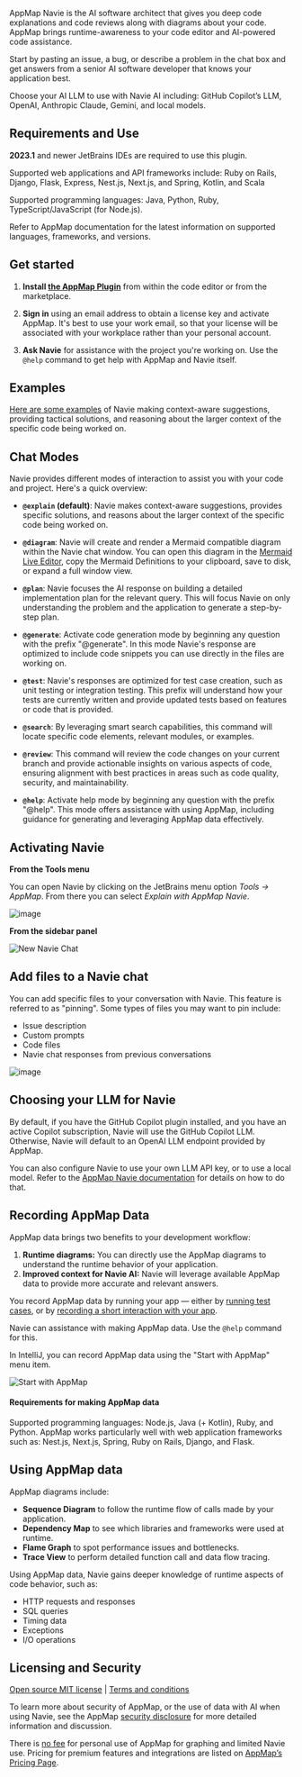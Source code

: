 AppMap Navie is the AI software architect that gives you deep code explanations and code reviews along with diagrams
about your code. AppMap brings runtime-awareness to your code editor and AI-powered code assistance.

Start by pasting an issue, a bug, or describe a problem in the chat box and get answers from a senior AI software
developer that knows your application best.

Choose your AI LLM to use with Navie AI including: GitHub Copilot’s LLM, OpenAI, Anthropic Claude, Gemini, and local
models.

## Requirements and Use

**2023.1** and newer JetBrains IDEs are required to use this plugin.  

Supported web applications and API frameworks include: Ruby on Rails, Django, Flask, Express, Nest.js, Next.js, and
Spring,
Kotlin, and Scala

Supported programming languages: Java, Python, Ruby, TypeScript/JavaScript (for Node.js).

Refer to AppMap documentation for the latest information on supported languages, frameworks, and versions.

## Get started

1. **Install [the AppMap Plugin](https://plugins.jetbrains.com/plugin/16701-appmap)** from within the code editor or
   from the marketplace.

2. **Sign in** using an email address to obtain a license key and activate AppMap. It's best to use your work email, so
   that your license will be associated with your workplace rather than your personal account.

3. **Ask Navie** for assistance with the project you're working on. Use the `@help` command to get help with AppMap and Navie itself.

## Examples

[Here are some examples](https://appmap.io/product/examples/navie) of Navie making context-aware suggestions, providing
tactical solutions, and reasoning about the larger context of the specific code being worked on.

## Chat Modes

Navie provides different modes of interaction to assist you with your code and project. Here's a quick overview:

- **`@explain` (default)**: Navie makes context-aware suggestions, provides specific solutions, and reasons about the
  larger context of the specific code being worked on.

- **`@diagram`**:  Navie will create and render a Mermaid compatible diagram within the Navie chat window. You can open
  this diagram in the [Mermaid Live Editor](https://mermaid.live), copy the Mermaid Definitions to your clipboard, save
  to disk, or expand a full window view.

- **`@plan`**: Navie focuses the AI response on building a detailed implementation plan for the relevant query. This
  will focus Navie on only understanding the problem and the application to generate a step-by-step plan.

- **`@generate`**: Activate code generation mode by beginning any question with the prefix "@generate". In this mode
  Navie's response are optimized to include code snippets you can use directly in the files are working on.

- **`@test`**: Navie's responses are optimized for test case creation, such as unit testing or integration testing. This
  prefix will understand how your tests are currently written and provide updated tests based on features or code that
  is provided.

- **`@search`**: By leveraging smart search capabilities, this command will locate specific code elements, relevant modules,
  or examples.

- **`@review`**: This command will review the code changes on your current branch and provide actionable insights on various
  aspects of code, ensuring alignment with best practices in areas such as code quality, security, and maintainability.

- **`@help`**: Activate help mode by beginning any question with the prefix "@help". This mode offers assistance with
  using AppMap, including guidance for generating and leveraging AppMap data effectively.

## Activating Navie

**From the Tools menu**

You can open Navie by clicking on the JetBrains menu option *Tools -> AppMap*. From there you can select *Explain with
AppMap Navie*.

![image](https://appmap.io/assets/img/product/tools-appmap-vscode.png)

**From the sidebar panel**

![New Navie Chat](https://appmap.io/assets/img/product/new-navie-chat.png)

## Add files to a Navie chat

You can add specific files to your conversation with Navie. This feature is referred to
as "pinning". Some types of files you may want to pin include:

* Issue description
* Custom prompts
* Code files
* Navie chat responses from previous conversations

![image](https://appmap.io/assets/img/pin-from-response.png)

## Choosing your LLM for Navie

By default, if you have the GitHub Copilot plugin installed, and you have an active Copilot subscription, Navie will use
the GitHub Copilot LLM. Otherwise, Navie will default to an OpenAI LLM endpoint provided by AppMap.

You can also configure Navie to use your own LLM API key, or to use a local model. Refer to
the [AppMap Navie documentation](https://appmap.io/docs/navie/bring-your-own-model.html) for details on how to do that.

## Recording AppMap Data

AppMap data brings two benefits to your development workflow:

1) **Runtime diagrams:** You can directly use the AppMap diagrams to understand the runtime behavior of your application.
2) **Improved context for Navie AI:** Navie will leverage available AppMap data to provide more accurate and relevant
   answers.

You record AppMap data by running your app — either
by [running test cases](https://appmap.io/docs/recording-methods.html#recording-test-cases), or
by [recording a short interaction with your app](https://appmap.io/docs/recording-methods.html#remote-recording).

Navie can assistance with making AppMap data. Use the `@help` command for this.

In IntelliJ, you can record AppMap data using the "Start with AppMap" menu item.

![Start with AppMap](https://appmap.io/assets/img/product/start-with-appmap.png)

#### Requirements for making AppMap data

Supported programming languages: Node.js, Java (+ Kotlin), Ruby, and Python.
AppMap works particularly well with web application frameworks such as: Nest.js, Next.js, Spring, Ruby on Rails, Django,
and Flask.

## Using AppMap data

AppMap diagrams include:

* **Sequence Diagram** to follow the runtime flow of calls made by your application.
* **Dependency Map** to see which libraries and frameworks were used at runtime.
* **Flame Graph** to spot performance issues and bottlenecks.
* **Trace View** to perform detailed function call and data flow tracing.

Using AppMap data, Navie gains deeper knowledge of runtime aspects of code behavior, such as:

* HTTP requests and responses
* SQL queries
* Timing data
* Exceptions
* I/O operations

## Licensing and Security

[Open source MIT license](https://github.com/getappmap/appmap-intellij-plugin/blob/develop/LICENSE)  |  [Terms and conditions](https://appmap.io/community/terms-and-conditions.html)

To learn more about security of AppMap, or the use of data with AI when using Navie, see the
AppMap [security disclosure](https://appmap.io/security) for more detailed information and discussion.

There is [no fee](https://appmap.io/pricing) for personal use of AppMap for graphing and limited Navie use. Pricing for
premium features and integrations are listed on [AppMap’s Pricing Page](https://appmap.io/pricing).